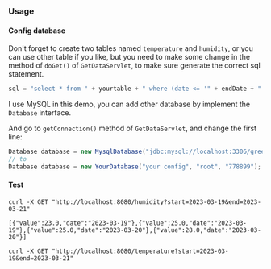 ### Usage

#### Config database
Don't forget to create two tables named `temperature` and `humidity`, or you can use other table if you like, but you need to make some change in the method of `doGet()` of `GetDataServlet`, to make sure generate the correct sql statement. 

```java
sql = "select * from " + yourtable + " where (date <= '" + endDate + "' AND date >= '" + strDate + "')";
```

I use MySQL in this demo, you can add other database by implement the `Database` interface.

And go to `getConnection()` method of `GetDataServlet`, and change the first line:

```java
Database database = new MysqlDatabase("jdbc:mysql://localhost:3306/greenhouse", "root", "778899");
// to
Database database = new YourDatabase("your config", "root", "778899");
```

#### Test
```shell
curl -X GET "http://localhost:8080/humidity?start=2023-03-19&end=2023-03-21"

[{"value":23.0,"date":"2023-03-19"},{"value":25.0,"date":"2023-03-19"},{"value":25.0,"date":"2023-03-20"},{"value":28.0,"date":"2023-03-20"}]

curl -X GET "http://localhost:8080/temperature?start=2023-03-19&end=2023-03-21"
```


